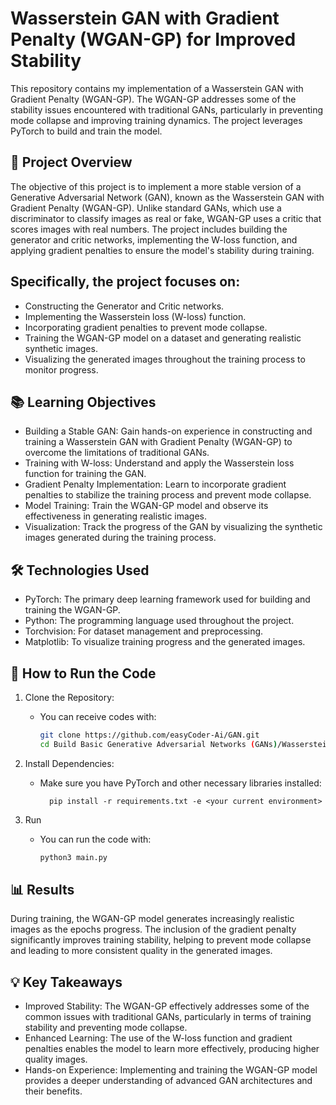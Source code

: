 # Wasserstein GAN with Gradient Penalty (WGAN-GP) for Improved Stability
This repository contains my implementation of a Wasserstein GAN with Gradient Penalty (WGAN-GP). The WGAN-GP addresses some of the stability issues encountered with traditional GANs, particularly in preventing mode collapse and improving training dynamics. The project leverages PyTorch to build and train the model.

## 📜 **Project Overview**
The objective of this project is to implement a more stable version of a Generative Adversarial Network (GAN), known as the Wasserstein GAN with Gradient Penalty (WGAN-GP). Unlike standard GANs, which use a discriminator to classify images as real or fake, WGAN-GP uses a critic that scores images with real numbers. The project includes building the generator and critic networks, implementing the W-loss function, and applying gradient penalties to ensure the model's stability during training.

## Specifically, the project focuses on:
- Constructing the Generator and Critic networks.
- Implementing the Wasserstein loss (W-loss) function.
- Incorporating gradient penalties to prevent mode collapse.
- Training the WGAN-GP model on a dataset and generating realistic synthetic images.
- Visualizing the generated images throughout the training process to monitor progress.

## 📚 **Learning Objectives**
- Building a Stable GAN: Gain hands-on experience in constructing and training a Wasserstein GAN with Gradient Penalty (WGAN-GP) to overcome the limitations of traditional GANs.
- Training with W-loss: Understand and apply the Wasserstein loss function for training the GAN.
- Gradient Penalty Implementation: Learn to incorporate gradient penalties to stabilize the training process and prevent mode collapse.
- Model Training: Train the WGAN-GP model and observe its effectiveness in generating realistic images.
- Visualization: Track the progress of the GAN by visualizing the synthetic images generated during the training process.

## 🛠️ **Technologies Used**
- PyTorch: The primary deep learning framework used for building and training the WGAN-GP.
- Python: The programming language used throughout the project.
- Torchvision: For dataset management and preprocessing.
- Matplotlib: To visualize training progress and the generated images.

## 🚀 **How to Run the Code**
1.  Clone the Repository:
    - You can receive codes with:
        ```bash
        git clone https://github.com/easyCoder-Ai/GAN.git
        cd Build Basic Generative Adversarial Networks (GANs)/Wasserstein GAN with Gradient Penalty (WGAN-GP)

2. Install Dependencies:
    - Make sure you have PyTorch and other necessary libraries installed:
    
            pip install -r requirements.txt -e <your current environment>

3.  Run 

    - You can run the code with:

        ```bash
        python3 main.py

## 📊 **Results**
During training, the WGAN-GP model generates increasingly realistic images as the epochs progress. The inclusion of the gradient penalty significantly improves training stability, helping to prevent mode collapse and leading to more consistent quality in the generated images.

## 💡 **Key Takeaways**
- Improved Stability: The WGAN-GP effectively addresses some of the common issues with traditional GANs, particularly in terms of training stability and preventing mode collapse.
- Enhanced Learning: The use of the W-loss function and gradient penalties enables the model to learn more effectively, producing higher quality images.
- Hands-on Experience: Implementing and training the WGAN-GP model provides a deeper understanding of advanced GAN architectures and their benefits.

